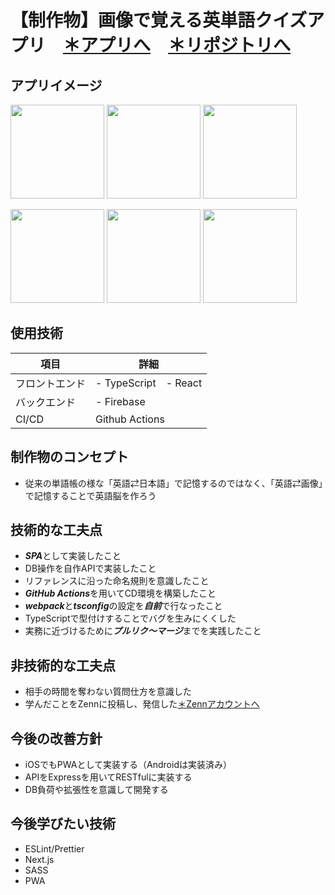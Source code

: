 # 【制作物】画像で覚える英単語クイズアプリ　[＊アプリへ](https://photo-wordbook.web.app)　[＊リポジトリへ](https://github.com/sobaotto/photo-wordbook)
## アプリイメージ
<img src="https://user-images.githubusercontent.com/75721044/119998007-45041200-c00b-11eb-9971-15eba0a66bdf.PNG" width="150px"> <img src="https://user-images.githubusercontent.com/75721044/119998022-49c8c600-c00b-11eb-8b65-17327871b128.PNG" width="150px"> <img src="https://user-images.githubusercontent.com/75721044/119998001-43d2e500-c00b-11eb-8d6c-8911b58baf6d.PNG" width="150px">

<img src="https://user-images.githubusercontent.com/75721044/119997946-36b5f600-c00b-11eb-8471-f00b7f800234.PNG" width="150px"> <img src="https://user-images.githubusercontent.com/75721044/119997973-3cabd700-c00b-11eb-93bc-29fc42b81e74.PNG" width="150px"> <img src="https://user-images.githubusercontent.com/75721044/119998028-4a615c80-c00b-11eb-982e-bc190d7100f0.PNG" width="150px">
 
## 使用技術
項目|詳細
-|-
フロントエンド|- TypeScript　- React
バックエンド|- Firebase
CI/CD|Github Actions

## 制作物のコンセプト
- 従来の単語帳の様な「英語⇄日本語」で記憶するのではなく、「英語⇄画像」で記憶することで英語脳を作ろう

## 技術的な工夫点
- ***SPA***として実装したこと
- DB操作を自作APIで実装したこと
- リファレンスに沿った命名規則を意識したこと
- ***GitHub Actions***を用いてCD環境を構築したこと
- ***webpack***と***tsconfig***の設定を***自前***で行なったこと
- TypeScriptで型付けすることでバグを生みにくくした
- 実務に近づけるために***プルリク〜マージ***までを実践したこと

## 非技術的な工夫点
- 相手の時間を奪わない質問仕方を意識した
- 学んだことをZennに投稿し、発信した[＊Zennアカウントへ](https://zenn.dev/sobaotto)

## 今後の改善方針
- iOSでもPWAとして実装する（Androidは実装済み）
- APIをExpressを用いてRESTfulに実装する
- DB負荷や拡張性を意識して開発する

## 今後学びたい技術
- ESLint/Prettier
- Next.js
- SASS
- PWA
